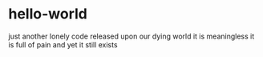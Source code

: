 # hello-world
just another lonely code released upon our dying world
it is meaningless
it is full of pain
and yet it still exists
